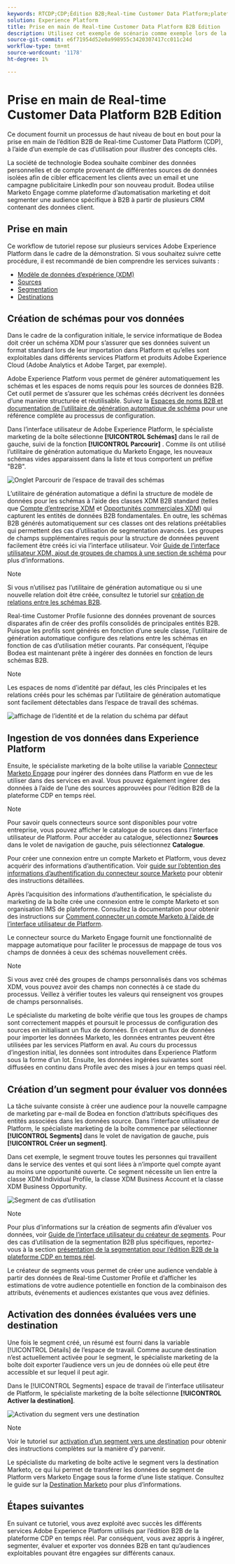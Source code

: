 ```yaml
---
keywords: RTCDP;CDP;Édition B2B;Real-time Customer Data Platform;plateforme de données client en temps réel;cdp en temps réel;b2b;cdp
solution: Experience Platform
title: Prise en main de Real-time Customer Data Platform B2B Edition
description: Utilisez cet exemple de scénario comme exemple lors de la configuration de votre mise en oeuvre de Real-time Customer Data Platform B2B Edition.
source-git-commit: e6f71954d52e0a998955c3420307417cc011c24d
workflow-type: tm+mt
source-wordcount: '1178'
ht-degree: 1%

---
```


# Prise en main de Real-time Customer Data Platform B2B Edition

Ce document fournit un processus de haut niveau de bout en bout pour la prise en main de l’édition B2B de Real-time Customer Data Platform (CDP), à l’aide d’un exemple de cas d’utilisation pour illustrer des concepts clés.

La société de technologie Bodea souhaite combiner des données personnelles et de compte provenant de différentes sources de données isolées afin de cibler efficacement les clients avec un email et une campagne publicitaire LinkedIn pour son nouveau produit. Bodea utilise Marketo Engage comme plateforme d’automatisation marketing et doit segmenter une audience spécifique à B2B à partir de plusieurs CRM contenant des données client.

## Prise en main

Ce workflow de tutoriel repose sur plusieurs services Adobe Experience Platform dans le cadre de la démonstration. Si vous souhaitez suivre cette procédure, il est recommandé de bien comprendre les services suivants :

- [Modèle de données d’expérience (XDM)](../xdm/home.md)
- [Sources](../sources/home.md)
- [Segmentation](../segmentation/home.md)
- [Destinations](../destinations/home.md)

## Création de schémas pour vos données

Dans le cadre de la configuration initiale, le service informatique de Bodea doit créer un schéma XDM pour s’assurer que ses données suivent un format standard lors de leur importation dans Platform et qu’elles sont exploitables dans différents services Platform et produits Adobe Experience Cloud (Adobe Analytics et Adobe Target, par exemple).

Adobe Experience Platform vous permet de générer automatiquement les schémas et les espaces de noms requis pour les sources de données B2B. Cet outil permet de s’assurer que les schémas créés décrivent les données d’une manière structurée et réutilisable. Suivez la [Espaces de noms B2B et documentation de l’utilitaire de génération automatique de schéma](../sources/connectors/adobe-applications/marketo/marketo-namespaces.md) pour une référence complète au processus de configuration.

Dans l’interface utilisateur de Adobe Experience Platform, le spécialiste marketing de la boîte sélectionne **[!UICONTROL Schémas]** dans le rail de gauche, suivi de la fonction **[!UICONTROL Parcourir]** . Comme ils ont utilisé l’utilitaire de génération automatique du Marketo Engage, les nouveaux schémas vides apparaissent dans la liste et tous comportent un préfixe &quot;B2B&quot;.

![Onglet Parcourir de l’espace de travail des schémas](./assets/b2b-tutorial/empty-b2b-schemas.png)

L’utilitaire de génération automatique a défini la structure de modèle de données pour les schémas à l’aide des classes XDM B2B standard (telles que [Compte d’entreprise XDM](../xdm/classes/b2b/business-account.md) et [Opportunités commerciales XDM](../xdm/classes/b2b/business-opportunity.md)) qui capturent les entités de données B2B fondamentales. En outre, les schémas B2B générés automatiquement sur ces classes ont des relations préétablies qui permettent des cas d’utilisation de segmentation avancés. Les groupes de champs supplémentaires requis pour la structure de données peuvent facilement être créés ici via l’interface utilisateur. Voir [Guide de l’interface utilisateur XDM, ajout de groupes de champs à une section de schéma](../xdm/ui/resources/schemas.md#add-field-groups) pour plus d’informations.

>[!NOTE]
> 
>Si vous n’utilisez pas l’utilitaire de génération automatique ou si une nouvelle relation doit être créée, consultez le tutoriel sur [création de relations entre les schémas B2B](../xdm/tutorials/relationship-b2b.md).

Real-time Customer Profile fusionne des données provenant de sources disparates afin de créer des profils consolidés de principales entités B2B. Puisque les profils sont générés en fonction d’une seule classe, l’utilitaire de génération automatique configure des relations entre les schémas en fonction de cas d’utilisation métier courants. Par conséquent, l’équipe Bodea est maintenant prête à ingérer des données en fonction de leurs schémas B2B.

>[!NOTE]
> 
>Les espaces de noms d’identité par défaut, les clés Principales et les relations créés pour les schémas par l’utilitaire de génération automatique sont facilement détectables dans l’espace de travail des schémas.
>
>![affichage de l’identité et de la relation du schéma par défaut](./assets/b2b-tutorial/schema-identity-relationship.png)

## Ingestion de vos données dans Experience Platform

Ensuite, le spécialiste marketing de la boîte utilise la variable [Connecteur Marketo Engage](../sources/connectors/adobe-applications/marketo/marketo.md) pour ingérer des données dans Platform en vue de les utiliser dans des services en aval. Vous pouvez également ingérer des données à l’aide de l’une des sources approuvées pour l’édition B2B de la plateforme CDP en temps réel.

>[!NOTE]
> 
>Pour savoir quels connecteurs source sont disponibles pour votre entreprise, vous pouvez afficher le catalogue de sources dans l’interface utilisateur de Platform. Pour accéder au catalogue, sélectionnez **Sources** dans le volet de navigation de gauche, puis sélectionnez **Catalogue**.

Pour créer une connexion entre un compte Marketo et Platform, vous devez acquérir des informations d’authentification. Voir [guide sur l’obtention des informations d’authentification du connecteur source Marketo](../sources/connectors/adobe-applications/marketo/marketo-auth.md) pour obtenir des instructions détaillées.

Après l’acquisition des informations d’authentification, le spécialiste du marketing de la boîte crée une connexion entre le compte Marketo et son organisation IMS de plateforme. Consultez la documentation pour obtenir des instructions sur [Comment connecter un compte Marketo à l’aide de l’interface utilisateur de Platform](../sources/tutorials/ui/create/adobe-applications/marketo.md).

Le connecteur source du Marketo Engage fournit une fonctionnalité de mappage automatique pour faciliter le processus de mappage de tous vos champs de données à ceux des schémas nouvellement créés.

>[!NOTE]
> 
>Si vous avez créé des groupes de champs personnalisés dans vos schémas XDM, vous pouvez avoir des champs non connectés à ce stade du processus. Veillez à vérifier toutes les valeurs qui renseignent vos groupes de champs personnalisés.

Le spécialiste du marketing de boîte vérifie que tous les groupes de champs sont correctement mappés et poursuit le processus de configuration des sources en initialisant un flux de données. En créant un flux de données pour importer les données Marketo, les données entrantes peuvent être utilisées par les services Platform en aval. Au cours du processus d’ingestion initial, les données sont introduites dans Experience Platform sous la forme d’un lot. Ensuite, les données ingérées suivantes sont diffusées en continu dans Profile avec des mises à jour en temps quasi réel.

## Création d’un segment pour évaluer vos données

La tâche suivante consiste à créer une audience pour la nouvelle campagne de marketing par e-mail de Bodea en fonction d’attributs spécifiques des entités associées dans les données source. Dans l’interface utilisateur de Platform, le spécialiste marketing de la boîte commence par sélectionner **[!UICONTROL Segments]** dans le volet de navigation de gauche, puis **[!UICONTROL Créer un segment]**.

Dans cet exemple, le segment trouve toutes les personnes qui travaillent dans le service des ventes et qui sont liées à n’importe quel compte ayant au moins une opportunité ouverte. Ce segment nécessite un lien entre la classe XDM Individual Profile, la classe XDM Business Account et la classe XDM Business Opportunity.

![Segment de cas d’utilisation](./assets/b2b-tutorial/use-case-segment.png)

>[!NOTE]
> 
>Pour plus d’informations sur la création de segments afin d’évaluer vos données, voir [Guide de l’interface utilisateur du créateur de segments](../segmentation/ui/segment-builder.md). Pour des cas d’utilisation de la segmentation B2B plus spécifiques, reportez-vous à la section [présentation de la segmentation pour l’édition B2B de la plateforme CDP en temps réel](./segmentation/b2b.md).

Le créateur de segments vous permet de créer une audience vendable à partir des données de Real-time Customer Profile et d’afficher les estimations de votre audience potentielle en fonction de la combinaison des attributs, événements et audiences existantes que vous avez définies.

## Activation des données évaluées vers une destination

Une fois le segment créé, un résumé est fourni dans la variable [!UICONTROL Détails] de l’espace de travail. Comme aucune destination n’est actuellement activée pour le segment, le spécialiste marketing de la boîte doit exporter l’audience vers un jeu de données où elle peut être accessible et sur lequel il peut agir.

Dans le [!UICONTROL Segments] espace de travail de l’interface utilisateur de Platform, le spécialiste marketing de la boîte sélectionne **[!UICONTROL Activer la destination]**.

![Activation du segment vers une destination](./assets/b2b-tutorial/activate-to-destination.png)

>[!NOTE]
> 
>Voir le tutoriel sur [activation d’un segment vers une destination](https://experienceleague.adobe.com/docs/marketo/using/product-docs/core-marketo-concepts/smart-lists-and-static-lists/static-lists/push-an-adobe-experience-cloud-segment-to-a-marketo-static-list.html) pour obtenir des instructions complètes sur la manière d’y parvenir.

Le spécialiste du marketing de boîte active le segment vers la destination Marketo, ce qui lui permet de transférer les données de segment de Platform vers Marketo Engage sous la forme d’une liste statique. Consultez le guide sur la [Destination Marketo](https://experienceleague.adobe.com/docs/experience-platform/destinations/catalog/adobe/marketo-engage.html?lang=fr) pour plus d’informations.

## Étapes suivantes

En suivant ce tutoriel, vous avez exploité avec succès les différents services Adobe Experience Platform utilisés par l’édition B2B de la plateforme CDP en temps réel. Par conséquent, vous avez appris à ingérer, segmenter, évaluer et exporter vos données B2B en tant qu’audiences exploitables pouvant être engagées sur différents canaux.
